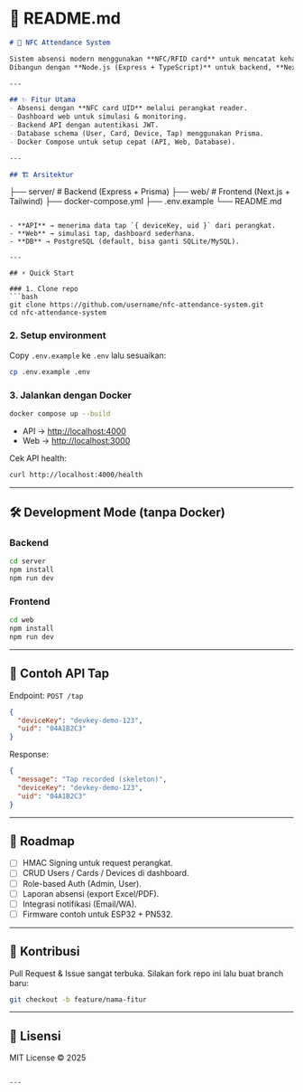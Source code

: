 

# 📘 README.md

```markdown
# 🚀 NFC Attendance System

Sistem absensi modern menggunakan **NFC/RFID card** untuk mencatat kehadiran secara otomatis.  
Dibangun dengan **Node.js (Express + TypeScript)** untuk backend, **Next.js 14 + TailwindCSS** untuk frontend, serta **PostgreSQL + Prisma** untuk database.  

---

## ✨ Fitur Utama
- Absensi dengan **NFC card UID** melalui perangkat reader.
- Dashboard web untuk simulasi & monitoring.
- Backend API dengan autentikasi JWT.
- Database schema (User, Card, Device, Tap) menggunakan Prisma.
- Docker Compose untuk setup cepat (API, Web, Database).

---

## 🏗 Arsitektur
```

├── server/   # Backend (Express + Prisma)
├── web/      # Frontend (Next.js + Tailwind)
├── docker-compose.yml
├── .env.example
└── README.md

````

- **API** → menerima data tap `{ deviceKey, uid }` dari perangkat.
- **Web** → simulasi tap, dashboard sederhana.
- **DB** → PostgreSQL (default, bisa ganti SQLite/MySQL).

---

## ⚡️ Quick Start

### 1. Clone repo
```bash
git clone https://github.com/username/nfc-attendance-system.git
cd nfc-attendance-system
````

### 2. Setup environment

Copy `.env.example` ke `.env` lalu sesuaikan:

```bash
cp .env.example .env
```

### 3. Jalankan dengan Docker

```bash
docker compose up --build
```

* API → [http://localhost:4000](http://localhost:4000)
* Web → [http://localhost:3000](http://localhost:3000)

Cek API health:

```bash
curl http://localhost:4000/health
```

---

## 🛠 Development Mode (tanpa Docker)

### Backend

```bash
cd server
npm install
npm run dev
```

### Frontend

```bash
cd web
npm install
npm run dev
```

---

## 🔑 Contoh API Tap

Endpoint: `POST /tap`

```json
{
  "deviceKey": "devkey-demo-123",
  "uid": "04A1B2C3"
}
```

Response:

```json
{
  "message": "Tap recorded (skeleton)",
  "deviceKey": "devkey-demo-123",
  "uid": "04A1B2C3"
}
```

---

## 📌 Roadmap

* [ ] HMAC Signing untuk request perangkat.
* [ ] CRUD Users / Cards / Devices di dashboard.
* [ ] Role-based Auth (Admin, User).
* [ ] Laporan absensi (export Excel/PDF).
* [ ] Integrasi notifikasi (Email/WA).
* [ ] Firmware contoh untuk ESP32 + PN532.

---

## 🤝 Kontribusi

Pull Request & Issue sangat terbuka.
Silakan fork repo ini lalu buat branch baru:

```bash
git checkout -b feature/nama-fitur
```

---

## 📜 Lisensi

MIT License © 2025

```

---

```
